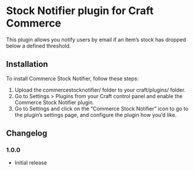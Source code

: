# Stock Notifier plugin for Craft Commerce

This plugin allows you notify users by email if an item’s stock has dropped below a defined threshold.

## Installation

To install Commerce Stock Notifier, follow these steps:

1.  Upload the commercestocknotifier/ folder to your craft/plugins/ folder.
2.  Go to Settings > Plugins from your Craft control panel and enable the Commerce Stock Notifier plugin.
3.  Go to Settings and click on the “Commerce Stock Notifier” icon to go to the plugin’s settings page, and configure the plugin how you’d like.

## Changelog

### 1.0.0

* Initial release